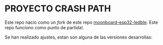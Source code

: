 # PROYECTO CRASH PATH

Este repo nacio como un *fork* de este repo [moonboard-esp32-ledble](https://github.com/labs-tibox/moonboard-esp32-ledble). Este repo funciono como punto de partida!.

Se han realizado ajustes, estan son alguna de las versiones desarrollas:

